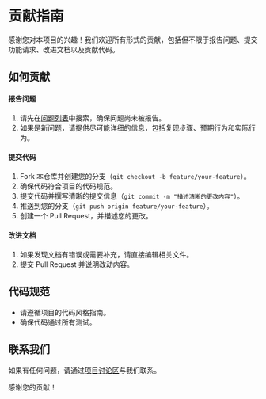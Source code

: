 # 贡献指南

感谢您对本项目的兴趣！我们欢迎所有形式的贡献，包括但不限于报告问题、提交功能请求、改进文档以及贡献代码。

## 如何贡献

#### 报告问题

1. 请先在[问题列表](https://github.com/your-repo/issues)中搜索，确保问题尚未被报告。
2. 如果是新问题，请提供尽可能详细的信息，包括复现步骤、预期行为和实际行为。

#### 提交代码

1. Fork 本仓库并创建您的分支（`git checkout -b feature/your-feature`）。
2. 确保代码符合项目的代码规范。
3. 提交代码并撰写清晰的提交信息（`git commit -m "描述清晰的更改内容"`）。
4. 推送到您的分支（`git push origin feature/your-feature`）。
5. 创建一个 Pull Request，并描述您的更改。

#### 改进文档

1. 如果发现文档有错误或需要补充，请直接编辑相关文件。
2. 提交 Pull Request 并说明改动内容。

## 代码规范

-   请遵循项目的代码风格指南。
-   确保代码通过所有测试。

## 联系我们

如果有任何问题，请通过[项目讨论区](https://github.com/your-repo/discussions)与我们联系。

感谢您的贡献！
